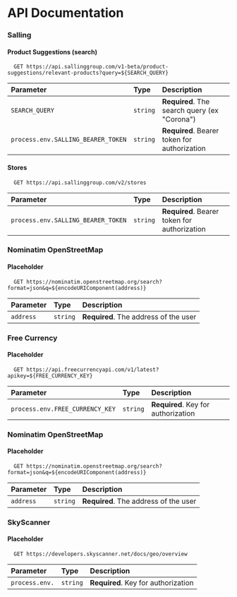 # API Documentation

### Salling

#### Product Suggestions (search)

```http
  GET https://api.sallinggroup.com/v1-beta/product-suggestions/relevant-products?query=${SEARCH_QUERY}
```

| Parameter | Type     | Description                |
| :-------- | :------- | :------------------------- |
| `SEARCH_QUERY` | `string` | **Required**. The search query (ex "Corona")|
| `process.env.SALLING_BEARER_TOKEN` | `string` | **Required**. Bearer token for authorization|

#### Stores

```http
  GET https://api.sallinggroup.com/v2/stores
```

| Parameter | Type     | Description                       |
| :-------- | :------- | :-------------------------------- |
| `process.env.SALLING_BEARER_TOKEN` | `string` | **Required**. Bearer token for authorization|


### Nominatim OpenStreetMap

#### Placeholder

```http
  GET https://nominatim.openstreetmap.org/search?format=json&q=${encodeURIComponent(address)}
```

| Parameter | Type     | Description                |
| :-------- | :------- | :------------------------- |
| `address` | `string` | **Required**. The address of the user|


### Free Currency

#### Placeholder

```http
  GET https://api.freecurrencyapi.com/v1/latest?apikey=${FREE_CURRENCY_KEY}
```

| Parameter | Type     | Description                |
| :-------- | :------- | :------------------------- |
| `process.env.FREE_CURRENCY_KEY` | `string` | **Required**. Key for authorization|

### Nominatim OpenStreetMap

#### Placeholder

```http
  GET https://nominatim.openstreetmap.org/search?format=json&q=${encodeURIComponent(address)}
```

| Parameter | Type     | Description                |
| :-------- | :------- | :------------------------- |
| `address` | `string` | **Required**. The address of the user|


### SkyScanner

#### Placeholder

```http
  GET https://developers.skyscanner.net/docs/geo/overview
```

| Parameter | Type     | Description                |
| :-------- | :------- | :------------------------- |
| `process.env.` | `string` | **Required**. Key for authorization|